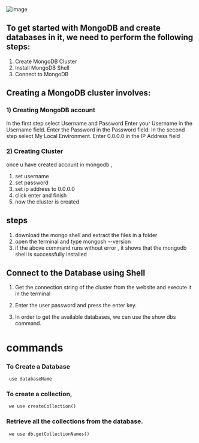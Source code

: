 ![image](https://github.com/user-attachments/assets/b3831621-9765-4d68-9c27-b615f18cb3b8)

## To get started with MongoDB and create databases in it, we need to perform the following steps:

1) Create MongoDB Cluster
2) Install MongoDB Shell
3) Connect to MongoDB

##  Creating a MongoDB cluster involves:

### 1) Creating MongoDB account
In the first step select Username and Password
Enter your Username in the Username field.
Enter the Password in the Password field.
In the second step select My Local Environment.
Enter 0.0.0.0 in the IP Address field

### 2)  Creating Cluster
once u have created account in mongodb ,
1) set username
 2) set password
3) set ip address to 0.0.0.0
4) click enter and finish
5) now the cluster is created 

## steps  
1) download the mongo shell and extract the files in a folder 
2) open the terminal and type mongosh --version
3) if the above command runs without error , it shows that the mongodb shell  is successfully installed

## Connect to the Database using Shell
 1) Get the connection string of the cluster  from the website and execute it in the terminal

2) Enter the user password and press the enter key.
3) In order to get the available databases, we can use the show dbs command.



# commands 
### To  Create a Database 
     use databaseName
### To create a collection, 
     we use createCollection()
### Retrieve all the collections from the database.
     we use db.getCollectionNames()
